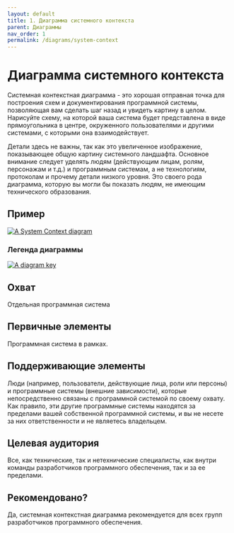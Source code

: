 ```yaml
---
layout: default
title: 1. Диаграмма системного контекста
parent: Диаграммы
nav_order: 1
permalink: /diagrams/system-context
---
```


# Диаграмма системного контекста

Системная контекстная диаграмма - это хорошая отправная точка для построения схем и документирования программной системы,
позволяющая вам сделать шаг назад и увидеть картину в целом. Нарисуйте схему, на которой ваша система будет представлена
в виде прямоугольника в центре, окруженного пользователями и другими системами, с которыми она взаимодействует.

Детали здесь не важны, так как это увеличенное изображение, показывающее общую картину системного ландшафта. 
Основное внимание следует уделять людям (действующим лицам, ролям, персонажам и т.д.) и программным системам, а не 
технологиям, протоколам и прочему детали низкого уровня. Это своего рода диаграмма, которую вы могли бы показать людям,
не имеющим технического образования.

## Пример

[![A System Context diagram](https://static.structurizr.com/workspace/36141/diagrams/SystemContext.png)](https://static.structurizr.com/workspace/36141/diagrams/SystemContext.png)

### Легенда диаграммы

[![A diagram key](https://static.structurizr.com/workspace/36141/diagrams/SystemContext-key.png)](https://static.structurizr.com/workspace/36141/diagrams/SystemContext-key.png)

## Охват

Отдельная программная система

## Первичные элементы

Программная система в рамках.

## Поддерживающие элементы

Люди (например, пользователи, действующие лица, роли или персоны) и программные системы (внешние зависимости), которые
непосредственно связаны с программной системой по своему охвату. Как правило, эти другие программные системы находятся
за пределами вашей собственной программной системы, и вы не несете за них ответственности и не являетесь владельцем.

## Целевая аудитория

Все, как технические, так и нетехнические специалисты, как внутри команды разработчиков программного обеспечения, 
так и за ее пределами.

## Рекомендовано?

Да, системная контекстная диаграмма рекомендуется для всех групп разработчиков программного обеспечения.

<script type="application/javascript" src="https://code.jquery.com/jquery-3.7.1.slim.min.js"></script>
<script type="application/javascript" src="/assets/c4model.js"></script>